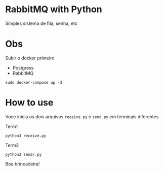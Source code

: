 # RabbitMQ with Python
Simples sistema de fila, senha, etc

# Obs
Subir o docker primeiro
- Postgress
- RabbitMQ

```
sudo docker-compose up -d
```

# How to use
Voce inicia os dois arquivos `receive.py` e `send.py` em terminais diferentes

Term1
```
python3 receive.py
```

Term2
```
python3 send/.py
```

Boa brincadeira!
